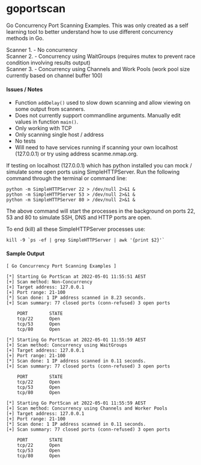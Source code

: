 # goportscan
Go Concurrency Port Scanning Examples. This was only created as a self learning tool to better understand how to use different concurrency methods in Go. 

Scanner 1. - No concurrency  
Scanner 2. - Concurrency using WaitGroups (requires mutex to prevent race condition involving results output)  
Scanner 3. - Concurrency using Channels and Work Pools (work pool size currently based on channel buffer 100)

#### Issues / Notes
- Function `addDelay()` used to slow down scanning and allow viewing on some output from scanners.
- Does not currently support commandline arguments. Manually edit values in function `main()`.
- Only working with TCP
- Only scanning single host / address
- No tests
- Will need to have services running if scanning your own localhost (127.0.0.1) or try using address scanme.nmap.org.

If testing on localhost (127.0.0.1) which has python installed you can mock / simulate some open ports using SimpleHTTPServer. Run the following command through the terminal or command line:
```terminal
python -m SimpleHTTPServer 22 > /dev/null 2>&1 &
python -m SimpleHTTPServer 53 > /dev/null 2>&1 &
python -m SimpleHTTPServer 80 > /dev/null 2>&1 &
```
The above command will start the processes in the background on ports 22, 53 and 80 to simulate SSH, DNS and HTTP ports are open.  
  
To end (kill) all these SimpleHTTPServer processes use:
```terminal
kill -9 `ps -ef | grep SimpleHTTPServer | awk '{print $2}'`
```
#### Sample Output
```
[ Go Concurrency Port Scanning Examples ]

[*] Starting Go PortScan at 2022-05-01 11:55:51 AEST
[+] Scan method: Non-Concurrency
[+] Target address: 127.0.0.1
[+] Port range: 21-100
[*] Scan done: 1 IP address scanned in 8.23 seconds.
[+] Scan summary: 77 closed ports (conn-refused) 3 open ports

    PORT        STATE
    tcp/22      Open
    tcp/53      Open
    tcp/80      Open

[*] Starting Go PortScan at 2022-05-01 11:55:59 AEST
[+] Scan method: Concurrency using WaitGroups
[+] Target address: 127.0.0.1
[+] Port range: 21-100
[*] Scan done: 1 IP address scanned in 0.11 seconds.
[+] Scan summary: 77 closed ports (conn-refused) 3 open ports

    PORT        STATE
    tcp/22      Open
    tcp/53      Open
    tcp/80      Open

[*] Starting Go PortScan at 2022-05-01 11:55:59 AEST
[+] Scan method: Concurrency using Channels and Worker Pools
[+] Target address: 127.0.0.1
[+] Port range: 21-100
[*] Scan done: 1 IP address scanned in 0.11 seconds.
[+] Scan summary: 77 closed ports (conn-refused) 3 open ports

    PORT        STATE
    tcp/22      Open
    tcp/53      Open
    tcp/80      Open
```
